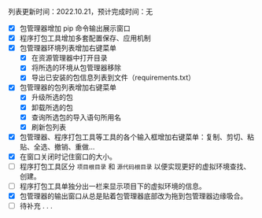 列表更新时间：2022.10.21，预计完成时间：无

- [x] 包管理器增加 pip 命令输出展示窗口
- [x] 程序打包工具增加多套配置保存、应用机制
- [x] 包管理器环境列表增加右键菜单
  - [x] 在资源管理器中打开目录
  - [x] 将所选的环境从包管理器移除
  - [x] 导出已安装的包信息列表到文件（requirements.txt）
- [x] 包管理器的包列表增加右键菜单
  - [x] 升级所选的包
  - [x] 卸载所选的包
  - [x] 查询所选包的导入语句所用名
  - [x] 刷新包列表
- [X] 包管理器、程序打包工具等工具的各个输入框增加右键菜单：复制、剪切、粘贴、全选、撤销、重做...
- [x] 在窗口关闭时记住窗口的大小。
- [ ] 程序打包工具区分 `项目根目录` 和 `源代码根目录` 以便实现更好的虚拟环境查找、创建。
- [ ] 程序打包工具单独分出一栏来显示项目下的虚拟环境的信息。
- [x] 包管理器的输出窗口从总是贴着包管理器底部改为拖到包管理器边缘吸合。
- [ ] 待补充 . . .
